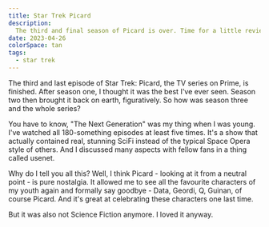```yaml
---
title: Star Trek Picard
description:
  The third and final season of Picard is over. Time for a little review.
date: 2023-04-26
colorSpace: tan
tags:
  - star trek
---
```


The third and last episode of Star Trek: Picard, the TV series on Prime, is
finished. After season one, I thought it was the best I've ever seen. Season two
then brought it back on earth, figuratively. So how was season three and the
whole series?

You have to know, "The Next Generation" was my thing when I was young. I've
watched all 180-something episodes at least five times. It's a show that
actually contained real, stunning SciFi instead of the typical Space Opera style
of others. And I discussed many aspects with fellow fans in a thing called
usenet.

Why do I tell you all this? Well, I think Picard - looking at it from a neutral
point - is pure nostalgia. It allowed me to see all the favourite characters of
my youth again and formally say goodbye - Data, Geordi, Q, Guinan, of course
Picard. And it's great at celebrating these characters one last time.

But it was also not Science Fiction anymore. I loved it anyway.
